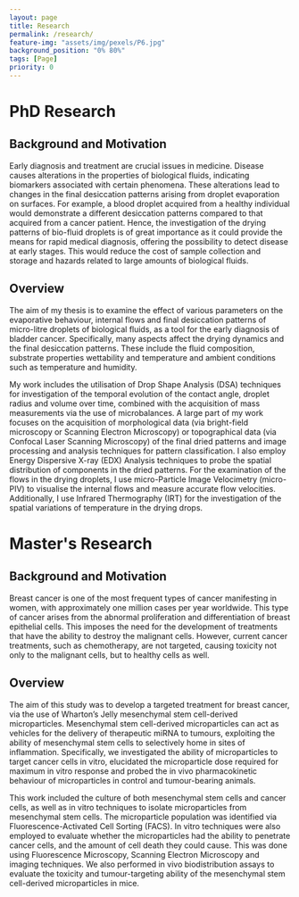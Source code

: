 ```yaml
---
layout: page
title: Research
permalink: /research/
feature-img: "assets/img/pexels/P6.jpg"
background_position: "0% 80%"
tags: [Page]
priority: 0
---
```


# PhD Research
## Background and Motivation

Early diagnosis and treatment are crucial issues in medicine. Disease causes alterations in the properties of biological fluids, indicating biomarkers associated with certain phenomena. These alterations lead to changes in the final desiccation patterns arising from droplet evaporation on surfaces. For example, a blood droplet acquired from a healthy individual would demonstrate a different desiccation patterns compared to that acquired from a cancer patient. Hence, the investigation of the drying patterns of bio-fluid droplets is of great importance as it could provide the means for rapid medical diagnosis, offering the possibility to detect disease at early stages. This would reduce the cost of sample collection and storage and hazards related to large amounts of biological fluids. 

## Overview

The aim of my thesis is to examine the effect of various parameters on the evaporative behaviour, internal flows and final desiccation patterns of micro-litre droplets of biological fluids, as a tool for the early diagnosis of bladder cancer. Specifically, many aspects affect the drying dynamics and the final desiccation patterns. These include the fluid composition, substrate properties wettability and temperature and ambient conditions such as temperature and humidity. 

My work includes the utilisation of Drop Shape Analysis (DSA) techniques for investigation of the temporal evolution of the contact angle, droplet radius and volume over time, combined with the acquisition of mass measurements via the use of microbalances. A large part of my work focuses on the acquisition of morphological data (via bright-field microscopy or Scanning Electron Microscopy) or topographical data (via Confocal Laser Scanning Microscopy) of the final dried patterns and image processing and analysis techniques for pattern classification. I also employ Energy Dispersive X-ray (EDX) Analysis techniques to probe the spatial distribution of components in the dried patterns. For the examination of the flows in the drying droplets, I use micro-Particle Image Velocimetry (micro-PIV) to visualise the internal flows and measure accurate flow velocities. Additionally, I use Infrared Thermography (IRT) for the investigation of the spatial variations of temperature in the drying drops. 

# Master's Research 
## Background and Motivation 

Breast cancer is one of the most frequent types of cancer manifesting in women, with approximately one million cases per year worldwide. This type of cancer arises from the abnormal proliferation and differentiation of breast epithelial cells. This imposes the need for the development of treatments that have the ability to destroy the malignant cells. However, current cancer treatments, such as chemotherapy, are not targeted, causing toxicity not only to the malignant cells, but to healthy cells as well. 

## Overview
The aim of this study was to develop a targeted treatment for breast cancer, via the use of Wharton’s Jelly mesenchymal stem cell-derived microparticles. Mesenchymal stem cell-derived microparticles can act as vehicles for the delivery of therapeutic miRNA to tumours, exploiting the ability of mesenchymal stem cells to selectively home in sites of inflammation. Specifically, we investigated the ability of microparticles to target cancer cells in vitro, elucidated the microparticle dose required for maximum in vitro response and probed the in vivo pharmacokinetic behaviour of microparticles in control and tumour-bearing animals.

This work included the culture of both mesenchymal stem cells and cancer cells, as well as in vitro techniques to isolate microparticles from mesenchymal stem cells. The microparticle population was identified via Fluorescence-Activated Cell Sorting (FACS). In vitro techniques were also employed to evaluate whether the microparticles had the ability to penetrate cancer cells, and the amount of cell death they could cause. This was done using Fluorescence Microscopy, Scanning Electron Microscopy and imaging techniques. We also performed in vivo biodistribution assays to evaluate the toxicity and tumour-targeting ability of the mesenchymal stem cell-derived microparticles in mice.
